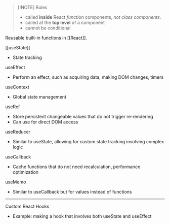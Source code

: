 
> [!NOTE] Rules
> - called **inside** React *function* components, *not class components*.
> - called at the **top level** of a component
> - cannot be conditional

Reusable built-in functions in [[React]]. 

[[useState]] 
- State tracking

useEffect
- Perform an effect, such as acquiring data, making DOM changes, timers

useContext
- Global state management

useRef
- Store persistent changeable values that do not trigger re-rendering
- Can use for direct DOM access

useReducer
- Similar to useState, allowing for custom state tracking involving complex logic

useCallback
- Cache functions that do not need recalculation, performance optimization

useMemo
- Similar to useCallback but for values instead of functions

--- 

Custom React Hooks
- Example: making a hook that involves both useState and useEffect